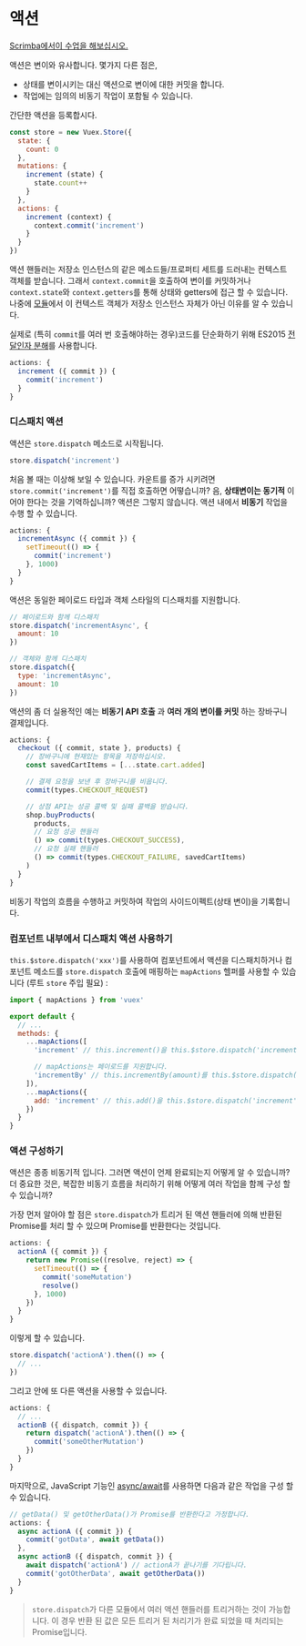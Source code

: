 # 액션

<div class="scrimba"><a href="https://scrimba.com/p/pnyzgAP/c6ggR3cG" target="_blank" rel="noopener noreferrer">Scrimba에서이 수업을 해보십시오.</a></div>

액션은 변이와 유사합니다. 몇가지 다른 점은,

- 상태를 변이시키는 대신 액션으로 변이에 대한 커밋을 합니다.
- 작업에는 임의의 비동기 작업이 포함될 수 있습니다.

간단한 액션을 등록합시다.

``` js
const store = new Vuex.Store({
  state: {
    count: 0
  },
  mutations: {
    increment (state) {
      state.count++
    }
  },
  actions: {
    increment (context) {
      context.commit('increment')
    }
  }
})
```

액션 핸들러는 저장소 인스턴스의 같은 메소드들/프로퍼티 세트를 드러내는 컨텍스트 객체를 받습니다. 그래서 `context.commit`을 호출하여 변이를 커밋하거나 `context.state`와 `context.getters`를 통해 상태와 getters에 접근 할 수 있습니다. 나중에 [모듈](modules.md)에서 이 컨텍스트 객체가 저장소 인스턴스 자체가 아닌 이유를 알 수 있습니다.

실제로 (특히 `commit`를 여러 번 호출해야하는 경우)코드를 단순화하기 위해 ES2015 [전달인자 분해](https://github.com/lukehoban/es6features#destructuring)를 사용합니다.

``` js
actions: {
  increment ({ commit }) {
    commit('increment')
  }
}
```

### 디스패치 액션

액션은 `store.dispatch` 메소드로 시작됩니다.

``` js
store.dispatch('increment')
```

처음 볼 때는 이상해 보일 수 있습니다. 카운트를 증가 시키려면 `store.commit('increment')`를 직접 호출하면 어떻습니까? 음, **상태변이는 동기적** 이어야 한다는 것을 기억하십니까? 액션은 그렇지 않습니다. 액션 내에서 **비동기** 작업을 수행 할 수 있습니다.

``` js
actions: {
  incrementAsync ({ commit }) {
    setTimeout(() => {
      commit('increment')
    }, 1000)
  }
}
```

액션은 동일한 페이로드 타입과 객체 스타일의 디스패치를 지원합니다.

``` js
// 페이로드와 함께 디스패치
store.dispatch('incrementAsync', {
  amount: 10
})

// 객체와 함께 디스패치
store.dispatch({
  type: 'incrementAsync',
  amount: 10
})
```

액션의 좀 더 실용적인 예는 **비동기 API 호출** 과 **여러 개의 변이를 커밋** 하는 장바구니 결제입니다.

``` js
actions: {
  checkout ({ commit, state }, products) {
    // 장바구니에 현재있는 항목을 저장하십시오.
    const savedCartItems = [...state.cart.added]

    // 결제 요청을 보낸 후 장바구니를 비웁니다.
    commit(types.CHECKOUT_REQUEST)

    // 상점 API는 성공 콜백 및 실패 콜백을 받습니다.
    shop.buyProducts(
      products,
      // 요청 성공 핸들러
      () => commit(types.CHECKOUT_SUCCESS),
      // 요청 실패 핸들러
      () => commit(types.CHECKOUT_FAILURE, savedCartItems)
    )
  }
}
```

비동기 작업의 흐름을 수행하고 커밋하여 작업의 사이드이펙트(상태 변이)을 기록합니다.

### 컴포넌트 내부에서 디스패치 액션 사용하기

`this.$store.dispatch('xxx')`를 사용하여 컴포넌트에서 액션을 디스패치하거나 컴포넌트 메소드를 `store.dispatch` 호출에 매핑하는 `mapActions` 헬퍼를 사용할 수 있습니다 (루트 `store` 주입 필요) :

``` js
import { mapActions } from 'vuex'

export default {
  // ...
  methods: {
    ...mapActions([
      'increment' // this.increment()을 this.$store.dispatch('increment')에 매핑

      // mapActions는 페이로드를 지원합니다.
      'incrementBy' // this.incrementBy(amount)를 this.$store.dispatch('incrementBy', amount)에 매핑
    ]),
    ...mapActions({
      add: 'increment' // this.add()을 this.$store.dispatch('increment')에 매핑
    })
  }
}
```

### 액션 구성하기

액션은 종종 비동기적 입니다. 그러면 액션이 언제 완료되는지 어떻게 알 수 있습니까? 더 중요한 것은, 복잡한 비동기 흐름을 처리하기 위해 어떻게 여러 작업을 함께 구성 할 수 있습니까?

가장 먼저 알아야 할 점은 `store.dispatch`가 트리거 된 액션 핸들러에 의해 반환된 Promise를 처리 할 수 있으며 Promise를 반환한다는 것입니다.

``` js
actions: {
  actionA ({ commit }) {
    return new Promise((resolve, reject) => {
      setTimeout(() => {
        commit('someMutation')
        resolve()
      }, 1000)
    })
  }
}
```

이렇게 할 수 있습니다.

``` js
store.dispatch('actionA').then(() => {
  // ...
})
```

그리고 안에 또 다른 액션을 사용할 수 있습니다.

``` js
actions: {
  // ...
  actionB ({ dispatch, commit }) {
    return dispatch('actionA').then(() => {
      commit('someOtherMutation')
    })
  }
}
```

마지막으로, JavaScript 기능인 [async/await](https://tc39.github.io/ecmascript-asyncawait/)를 사용하면 다음과 같은 작업을 구성 할 수 있습니다.

``` js
// getData() 및 getOtherData()가 Promise를 반환한다고 가정합니다.
actions: {
  async actionA ({ commit }) {
    commit('gotData', await getData())
  },
  async actionB ({ dispatch, commit }) {
    await dispatch('actionA') // actionA가 끝나기를 기다립니다.
    commit('gotOtherData', await getOtherData())
  }
}
```

> `store.dispatch`가 다른 모듈에서 여러 액션 핸들러를 트리거하는 것이 가능합니다. 이 경우 반환 된 값은 모든 트리거 된 처리기가 완료 되었을 때 처리되는 Promise입니다.
